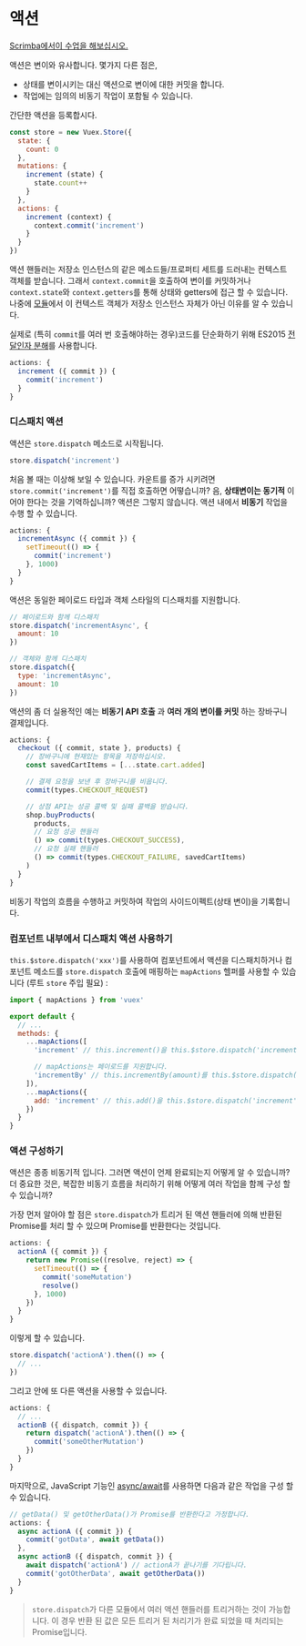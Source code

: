 # 액션

<div class="scrimba"><a href="https://scrimba.com/p/pnyzgAP/c6ggR3cG" target="_blank" rel="noopener noreferrer">Scrimba에서이 수업을 해보십시오.</a></div>

액션은 변이와 유사합니다. 몇가지 다른 점은,

- 상태를 변이시키는 대신 액션으로 변이에 대한 커밋을 합니다.
- 작업에는 임의의 비동기 작업이 포함될 수 있습니다.

간단한 액션을 등록합시다.

``` js
const store = new Vuex.Store({
  state: {
    count: 0
  },
  mutations: {
    increment (state) {
      state.count++
    }
  },
  actions: {
    increment (context) {
      context.commit('increment')
    }
  }
})
```

액션 핸들러는 저장소 인스턴스의 같은 메소드들/프로퍼티 세트를 드러내는 컨텍스트 객체를 받습니다. 그래서 `context.commit`을 호출하여 변이를 커밋하거나 `context.state`와 `context.getters`를 통해 상태와 getters에 접근 할 수 있습니다. 나중에 [모듈](modules.md)에서 이 컨텍스트 객체가 저장소 인스턴스 자체가 아닌 이유를 알 수 있습니다.

실제로 (특히 `commit`를 여러 번 호출해야하는 경우)코드를 단순화하기 위해 ES2015 [전달인자 분해](https://github.com/lukehoban/es6features#destructuring)를 사용합니다.

``` js
actions: {
  increment ({ commit }) {
    commit('increment')
  }
}
```

### 디스패치 액션

액션은 `store.dispatch` 메소드로 시작됩니다.

``` js
store.dispatch('increment')
```

처음 볼 때는 이상해 보일 수 있습니다. 카운트를 증가 시키려면 `store.commit('increment')`를 직접 호출하면 어떻습니까? 음, **상태변이는 동기적** 이어야 한다는 것을 기억하십니까? 액션은 그렇지 않습니다. 액션 내에서 **비동기** 작업을 수행 할 수 있습니다.

``` js
actions: {
  incrementAsync ({ commit }) {
    setTimeout(() => {
      commit('increment')
    }, 1000)
  }
}
```

액션은 동일한 페이로드 타입과 객체 스타일의 디스패치를 지원합니다.

``` js
// 페이로드와 함께 디스패치
store.dispatch('incrementAsync', {
  amount: 10
})

// 객체와 함께 디스패치
store.dispatch({
  type: 'incrementAsync',
  amount: 10
})
```

액션의 좀 더 실용적인 예는 **비동기 API 호출** 과 **여러 개의 변이를 커밋** 하는 장바구니 결제입니다.

``` js
actions: {
  checkout ({ commit, state }, products) {
    // 장바구니에 현재있는 항목을 저장하십시오.
    const savedCartItems = [...state.cart.added]

    // 결제 요청을 보낸 후 장바구니를 비웁니다.
    commit(types.CHECKOUT_REQUEST)

    // 상점 API는 성공 콜백 및 실패 콜백을 받습니다.
    shop.buyProducts(
      products,
      // 요청 성공 핸들러
      () => commit(types.CHECKOUT_SUCCESS),
      // 요청 실패 핸들러
      () => commit(types.CHECKOUT_FAILURE, savedCartItems)
    )
  }
}
```

비동기 작업의 흐름을 수행하고 커밋하여 작업의 사이드이펙트(상태 변이)을 기록합니다.

### 컴포넌트 내부에서 디스패치 액션 사용하기

`this.$store.dispatch('xxx')`를 사용하여 컴포넌트에서 액션을 디스패치하거나 컴포넌트 메소드를 `store.dispatch` 호출에 매핑하는 `mapActions` 헬퍼를 사용할 수 있습니다 (루트 `store` 주입 필요) :

``` js
import { mapActions } from 'vuex'

export default {
  // ...
  methods: {
    ...mapActions([
      'increment' // this.increment()을 this.$store.dispatch('increment')에 매핑

      // mapActions는 페이로드를 지원합니다.
      'incrementBy' // this.incrementBy(amount)를 this.$store.dispatch('incrementBy', amount)에 매핑
    ]),
    ...mapActions({
      add: 'increment' // this.add()을 this.$store.dispatch('increment')에 매핑
    })
  }
}
```

### 액션 구성하기

액션은 종종 비동기적 입니다. 그러면 액션이 언제 완료되는지 어떻게 알 수 있습니까? 더 중요한 것은, 복잡한 비동기 흐름을 처리하기 위해 어떻게 여러 작업을 함께 구성 할 수 있습니까?

가장 먼저 알아야 할 점은 `store.dispatch`가 트리거 된 액션 핸들러에 의해 반환된 Promise를 처리 할 수 있으며 Promise를 반환한다는 것입니다.

``` js
actions: {
  actionA ({ commit }) {
    return new Promise((resolve, reject) => {
      setTimeout(() => {
        commit('someMutation')
        resolve()
      }, 1000)
    })
  }
}
```

이렇게 할 수 있습니다.

``` js
store.dispatch('actionA').then(() => {
  // ...
})
```

그리고 안에 또 다른 액션을 사용할 수 있습니다.

``` js
actions: {
  // ...
  actionB ({ dispatch, commit }) {
    return dispatch('actionA').then(() => {
      commit('someOtherMutation')
    })
  }
}
```

마지막으로, JavaScript 기능인 [async/await](https://tc39.github.io/ecmascript-asyncawait/)를 사용하면 다음과 같은 작업을 구성 할 수 있습니다.

``` js
// getData() 및 getOtherData()가 Promise를 반환한다고 가정합니다.
actions: {
  async actionA ({ commit }) {
    commit('gotData', await getData())
  },
  async actionB ({ dispatch, commit }) {
    await dispatch('actionA') // actionA가 끝나기를 기다립니다.
    commit('gotOtherData', await getOtherData())
  }
}
```

> `store.dispatch`가 다른 모듈에서 여러 액션 핸들러를 트리거하는 것이 가능합니다. 이 경우 반환 된 값은 모든 트리거 된 처리기가 완료 되었을 때 처리되는 Promise입니다.
